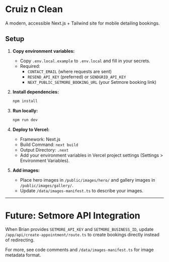 # Cruiz n Clean

A modern, accessible Next.js + Tailwind site for mobile detailing bookings.

## Setup

1. **Copy environment variables:**
   - Copy `.env.local.example` to `.env.local` and fill in your secrets.
   - Required:
     - `CONTACT_EMAIL` (where requests are sent)
     - `RESEND_API_KEY` (preferred) or `SENDGRID_API_KEY`
     - `NEXT_PUBLIC_SETMORE_BOOKING_URL` (your Setmore booking link)

2. **Install dependencies:**
   ```bash
   npm install
   ```

3. **Run locally:**
   ```bash
   npm run dev
   ```

4. **Deploy to Vercel:**
   - Framework: Next.js
   - Build Command: `next build`
   - Output Directory: `.next`
   - Add your environment variables in Vercel project settings (Settings > Environment Variables).

5. **Add images:**
   - Place hero images in `/public/images/hero/` and gallery images in `/public/images/gallery/`.
   - Update `/data/images-manifest.ts` to describe your images.

---


# Future: Setmore API Integration
When Brian provides `SETMORE_API_KEY` and `SETMORE_BUSINESS_ID`, update `/app/api/create-appointment/route.ts`
to create bookings directly instead of redirecting.

For more, see code comments and `/data/images-manifest.ts` for image metadata format.
